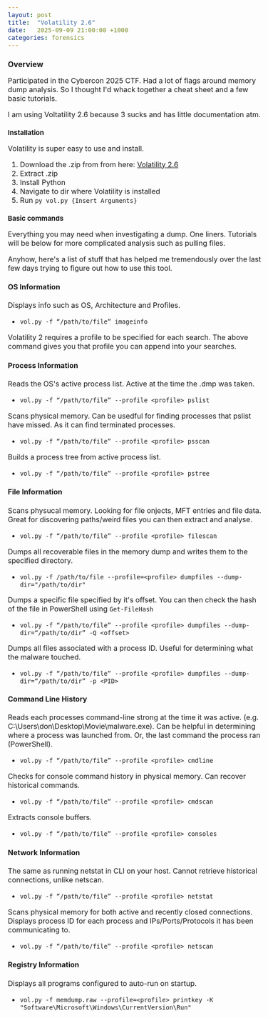 ```yaml
---
layout: post
title:  "Volatility 2.6"
date:   2025-09-09 21:00:00 +1000
categories: forensics
---
```


<style>
  body { font-size: 16px; }
  body {font-family: 'Inter', sans-serif}
  h1 { font-size: 19px !important; }
  h2 { font-size: 17px !important; }
  h3 { font-size: 15px !important; }
</style>

## Overview

Participated in the Cybercon 2025 CTF. Had a lot of flags around memory dump analysis. So I thought I'd whack together a cheat sheet and a few basic tutorials.

I am using Voltatility 2.6 because 3 sucks and has little documentation atm.

### Installation

Volatility is super easy to use and install. 

1. Download the .zip from from here: [Volatility 2.6](https://github.com/volatilityfoundation/volatility/releases)
2. Extract .zip
3. Install Python
4. Navigate to dir where Volatility is installed
5. Run ``py vol.py {Insert Arguments}``

### Basic commands

Everything you may need when investigating a dump. One liners. Tutorials will be below for more complicated analysis such as pulling files.

Anyhow, here's a list of stuff that has helped me tremendously over the last few days trying to figure out how to use this tool. 

#### OS Information
Displays info such as OS, Architecture and Profiles.
- ``vol.py -f “/path/to/file” imageinfo``

Volatility 2 requires a profile to be specified for each search. The above command gives you that profile you can append into your searches.

#### Process Information
Reads the OS's active process list. Active at the time the .dmp was taken.
- ``vol.py -f “/path/to/file” ‑‑profile <profile> pslist``

Scans physical memory. Can be usedful for finding processes that pslist have missed. As it can find terminated processes.
- ``vol.py -f “/path/to/file” ‑‑profile <profile> psscan``

Builds a process tree from active process list.
- ``vol.py -f “/path/to/file” ‑‑profile <profile> pstree``

#### File Information
Scans physucal memory. Looking for file onjects, MFT entries and file data. Great for discovering paths/weird files you can then extract and analyse.
- ``vol.py -f “/path/to/file” ‑‑profile <profile> filescan``

Dumps all recoverable files in the memory dump and writes them to the specified directory.
- ``vol.py -f /path/to/file --profile=<profile> dumpfiles --dump-dir="/path/to/dir"``

Dumps a specific file specified by it's offset. You can then check the hash of the file in PowerShell using ``Get-FileHash``
- ``vol.py -f “/path/to/file” ‑‑profile <profile> dumpfiles ‑‑dump-dir=“/path/to/dir” -Q <offset>``

Dumps all files associated with a process ID. Useful for determining what the malware touched.
- ``vol.py -f “/path/to/file” ‑‑profile <profile> dumpfiles ‑‑dump-dir=“/path/to/dir” -p <PID>``

#### Command Line History
Reads each processes command-line strong at the time it was active. (e.g. C:\Users\don\Desktop\Movie\malware.exe). Can be helpful in determining where a process was launched from. Or, the last command the process ran (PowerShell).
- ``vol.py -f “/path/to/file” ‑‑profile <profile> cmdline``

Checks for console command history in physical memory. Can recover historical commands.
- ``vol.py -f “/path/to/file” ‑‑profile <profile> cmdscan``

Extracts console buffers.
- ``vol.py -f “/path/to/file” ‑‑profile <profile> consoles``

#### Network Information
The same as running netstat in CLI on your host. Cannot retrieve historical connections, unlike netscan.
- ``vol.py -f “/path/to/file” ‑‑profile <profile> netstat``

Scans physical memory for both active and recently closed connections. Displays process ID for each process and IPs/Ports/Protocols it has been communicating to.
- ``vol.py -f “/path/to/file” ‑‑profile <profile> netscan``

#### Registry Information
Displays all programs configured to auto-run on startup. 
- ``vol.py -f memdump.raw --profile=<profile> printkey -K "Software\Microsoft\Windows\CurrentVersion\Run"``